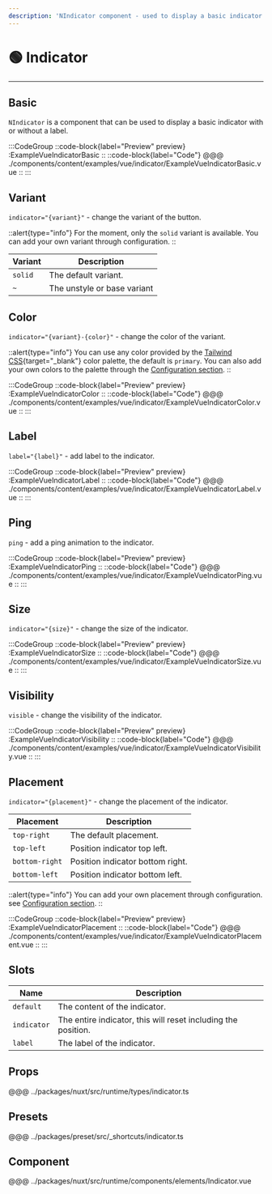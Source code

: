 ```yaml
---
description: 'NIndicator component - used to display a basic indicator with or without a label.'
---
```


# 🟢 Indicator

---

## Basic

`NIndicator` is a component that can be used to display a basic indicator with or without a label.

:::CodeGroup
::code-block{label="Preview" preview}
  :ExampleVueIndicatorBasic
::
::code-block{label="Code"}
@@@ ./components/content/examples/vue/indicator/ExampleVueIndicatorBasic.vue
::
:::

## Variant

`indicator="{variant}"` - change the variant of the button.

::alert{type="info"}
For the moment, only the `solid` variant is available. You can add your own variant through configuration.
::

| Variant | Description                 |
| ------- | --------------------------- |
| `solid` | The default variant.        |
| `~`     | The unstyle or base variant |

## Color

`indicator="{variant}-{color}"` - change the color of the variant.

::alert{type="info"}
You can use any color provided by the [Tailwind CSS](https://tailwindcss.com/docs/customizing-colors){target="_blank"} color palette, the default is `primary`. You can also add your own colors to the palette through the [Configuration section](/getting-started/configuration).
::

:::CodeGroup
::code-block{label="Preview" preview}
  :ExampleVueIndicatorColor
::
::code-block{label="Code"}
@@@ ./components/content/examples/vue/indicator/ExampleVueIndicatorColor.vue
::
:::

## Label

`label="{label}"` - add label to the indicator.

:::CodeGroup
::code-block{label="Preview" preview}
  :ExampleVueIndicatorLabel
::
::code-block{label="Code"}
@@@ ./components/content/examples/vue/indicator/ExampleVueIndicatorLabel.vue
::
:::

## Ping

`ping` - add a ping animation to the indicator.

:::CodeGroup
::code-block{label="Preview" preview}
  :ExampleVueIndicatorPing
::
::code-block{label="Code"}
@@@ ./components/content/examples/vue/indicator/ExampleVueIndicatorPing.vue
::
:::

## Size

`indicator="{size}"` - change the size of the indicator.

:::CodeGroup
::code-block{label="Preview" preview}
  :ExampleVueIndicatorSize
::
::code-block{label="Code"}
@@@ ./components/content/examples/vue/indicator/ExampleVueIndicatorSize.vue
::
:::

## Visibility

`visible` - change the visibility of the indicator.

:::CodeGroup
::code-block{label="Preview" preview}
  :ExampleVueIndicatorVisibility
::
::code-block{label="Code"}
@@@ ./components/content/examples/vue/indicator/ExampleVueIndicatorVisibility.vue
::
:::

## Placement

`indicator="{placement}"` - change the placement of the indicator.

| Placement      | Description                      |
| -------------- | -------------------------------- |
| `top-right`    | The default placement.           |
| `top-left`     | Position indicator top left.     |
| `bottom-right` | Position indicator bottom right. |
| `bottom-left`  | Position indicator bottom left.  |

::alert{type="info"}
You can add your own placement through configuration. see [Configuration section](/getting-started/configuration).
::

:::CodeGroup
::code-block{label="Preview" preview}
  :ExampleVueIndicatorPlacement
::
::code-block{label="Code"}
@@@ ./components/content/examples/vue/indicator/ExampleVueIndicatorPlacement.vue
::
:::

## Slots

| Name        | Description                                                   |
| ----------- | ------------------------------------------------------------- |
| `default`   | The content of the indicator.                                 |
| `indicator` | The entire indicator, this will reset including the position. |
| `label`     | The label of the indicator.                                   |

## Props
@@@ ../packages/nuxt/src/runtime/types/indicator.ts

## Presets
@@@ ../packages/preset/src/_shortcuts/indicator.ts

## Component
@@@ ../packages/nuxt/src/runtime/components/elements/Indicator.vue
